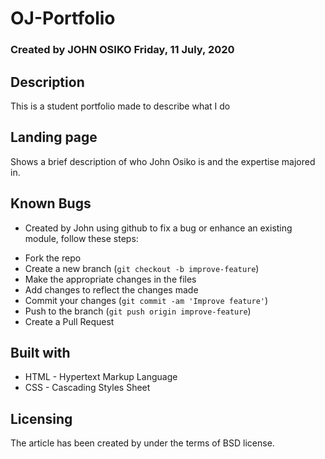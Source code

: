 # OJ-Portfolio
### Created by JOHN OSIKO Friday, 11 July, 2020

## Description 
This is a student portfolio made to describe what I do 

## Landing page 
Shows a brief description of who John Osiko is and the expertise majored in.  

## Known Bugs
* Created by John using github to fix a bug or enhance an existing module, follow these steps:
- Fork the repo
- Create a new branch (`git checkout -b improve-feature`)
- Make the appropriate changes in the files
- Add changes to reflect the changes made
- Commit your changes (`git commit -am 'Improve feature'`)
- Push to the branch (`git push origin improve-feature`)
- Create a Pull Request

## Built with
* HTML - Hypertext Markup Language
* CSS - Cascading Styles Sheet

## Licensing
The article has been created by under the terms of BSD license.
